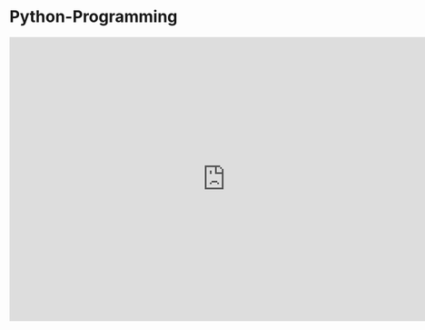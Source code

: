 # Python-Programming

<iframe src="https://docs.google.com/forms/d/e/1FAIpQLScOJ0IKteaN9c_R0szk0JsROjhcFmT57jD6ryQVnQ7Qme5yFA/viewform?embedded=true" width="760" height="500" frameborder="0" marginheight="0" marginwidth="0">Loading...</iframe>
